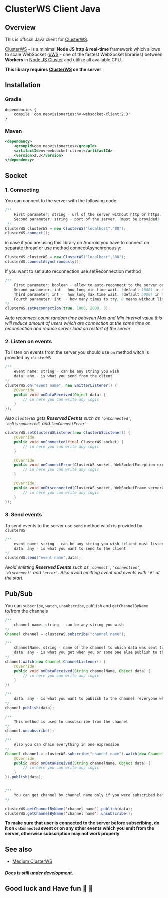 # ClusterWS Client Java

## Overview
This is official Java client for [ClusterWS](https://github.com/ClusterWS/ClusterWS).

[ClusterWS](https://github.com/ClusterWS/ClusterWS) - is a minimal **Node JS http & real-time** framework which allows to scale WebSocket ([uWS](https://github.com/uNetworking/uWebSockets) - one of the fastest WebSocket libraries) between **Workers** in [Node JS Cluster](https://nodejs.org/api/cluster.html) and utilize all available CPU.

**This library requires [ClusterWS](https://github.com/ClusterWS/ClusterWS) on the server**

## Installation

### Gradle

```Gradle
dependencies {
    compile 'com.neovisionaries:nv-websocket-client:2.3'
}
```
### Maven

```xml
<dependency>
    <groupId>com.neovisionaries</groupId>
    <artifactId>nv-websocket-client</artifactId>
    <version>2.3</version>
</dependency>
```


## Socket
### 1. Connecting
You can connect to the server with the following code: 
```java
/**
    First parameter: string - url of the server without http or https. (must be provided)
    Second parameter: string - port of the server. (must be provided)
 */
ClusterWS clusterWS = new ClusterWS("localhost","80");
clusterWS.connect();

```

in case if you are using this library on Android you have to connect on separate thread or use method connectAsynchronously: 
```java
ClusterWS clusterWS = new ClusterWS("localhost","80");
clusterWS.connectAsynchronously();
```

If you want to set auto reconnection use setReconnection method
```java
/**
    First parameter: boolean - allow to auto-reconnect to the server on lost connection. (default false)
    Second parameter: int - how long min time wait. (default 1000) in ms
    Third parameter: int -  how long max time wait. (default 5000) in ms
    Fourth parameter: int  - how many times to try, 0 means without limit. (default 0)
*/
clusterWS.setReconnection(true, 1000, 2000, 3);
```

*Auto reconnect count random time between Max and Min interval value this will reduce amount of users which are connection at the same time on reconnection and reduce server load on restart of the server*

### 2. Listen on events
To listen on events from the server you should use `on` method witch is provided by `clusterWS`
```java
/**
    event name: string - can be any string you wish
    data: any - is what you send from the client
*/
clusterWS.on("event name", new EmitterListener() {
    @Override
    public void onDataReceived(Object data) {
        // in here you can write any logic
    }
});
```

*Also `clusterWS` gets **Reserved Events** such as `'onConnected'`, `'onDisconnected'` and `'onConnectError'`*
```java
clusterWS.setClusterWSListener(new ClusterWSListener() {
    @Override
    public void onConnected(final ClusterWS socket) {
        // in here you can write any logic
    }

    @Override
    public void onConnectError(ClusterWS socket, WebSocketException exception) {
        // in here you can write any logic
    }

    @Override
    public void onDisconnected(ClusterWS socket, WebSocketFrame serverCloseFrame, WebSocketFrame clientCloseFrame, boolean closedByServer) {
        // in here you can write any logic
    }
});
```

### 3. Send events
To send events to the server use `send` method witch is provided by `clusterWS`
```java
/**
    event name: string - can be any string you wish (client must listen on this event name)
    data: any - is what you want to send to the client
*/
clusterWS.send("event name",data);

```

*Avoid emitting **Reserved Events** such as `'connect'`, `'connection'`, `'disconnect'` and `'error'`. Also avoid emitting  event and events with `'#'` at the start.*

## Pub/Sub
You can `subscribe`, `watch`, `unsubscribe`, `publish` and `getChannelByName` to/from the channels
```java
/**
    channel name: string - can be any string you wish
*/
Channel channel = clusterWS.subscribe("channel name");

/**
    channelName: string - name of the channel to which data was sent to
    data: any - is what you get when you or some one else publish to the channel
*/
channel.watch(new Channel.ChannelListener() {
    @Override
    public void onDataReceived(String channelName, Object data) {
        // in here you can write any logic
    }
})

/**
    data: any - is what you want to publish to the channel (everyone who is subscribed will get it)
*/
channel.publish(data);

/**
    This method is used to unsubscribe from the channel
*/
channel.unsubscribe();

/**
    Also you can chain everything in one expression
*/
Channel channel = clusterWS.subscribe("channel name").watch(new Channel.ChannelListener() {
    @Override
    public void onDataReceived(String channelName, Object data) {
        // in here you can write any logic
    }
}).publish(data);


/**
    You can get channel by channel name only if you were subscribed before
*/

clusterWS.getChannelByName('channel name').publish(data);
clusterWS.getChannelByName('channel name').unsubscribe();
```

**To make sure that user is connected to the server before subscribing, do it on `onConnected` event or on any other events which you emit from the server, otherwise subscription may not work properly**

## See also
* [Medium ClusterWS](https://medium.com/clusterws)


#### *Docs is still under development.*

## Good luck and Have fun :balloon: :running: